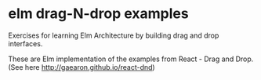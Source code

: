 # elm drag-N-drop examples

Exercises for learning Elm Architecture by building drag and drop interfaces.

These are Elm implementation of the examples from React - Drag and Drop. (See here http://gaearon.github.io/react-dnd)

